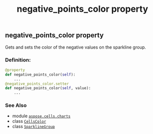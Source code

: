 ﻿---
title: negative_points_color property
second_title: Aspose.Cells for Python via .NET API References
description: 
type: docs
weight: 130
url: /aspose.cells.charts/sparklinegroup/negative_points_color/
is_root: false
---

## negative_points_color property


Gets and sets the color of the negative values on the sparkline group.
### Definition:
```python
@property
def negative_points_color(self):
    ...
@negative_points_color.setter
def negative_points_color(self, value):
    ...
```

### See Also
* module [`aspose.cells.charts`](../../)
* class [`CellsColor`](/cells/python-net/aspose.cells/cellscolor)
* class [`SparklineGroup`](/cells/python-net/aspose.cells.charts/sparklinegroup)

